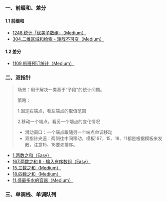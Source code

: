 ### 一、前缀和、差分
#### 1.1 前缀和
- [1248.统计「优美子数组」（Medium）](https://github.com/hearthstones/algorithm/tree/main/category/2.%E5%89%8D%E7%BC%80%E5%92%8C%E3%80%81%E5%B7%AE%E5%88%86%E3%80%81%E5%8F%8C%E6%8C%87%E9%92%88%E6%89%AB%E6%8F%8F/CountNumberOfNiceSubarrays.java)
- [304.二维区域和检索 - 矩阵不可变（Medium）](https://github.com/hearthstones/algorithm/tree/main/category/2.%E5%89%8D%E7%BC%80%E5%92%8C%E3%80%81%E5%B7%AE%E5%88%86%E3%80%81%E5%8F%8C%E6%8C%87%E9%92%88%E6%89%AB%E6%8F%8F/RangeSumQuery2dImmutable.java)
#### 1.2 差分
- [1109.航班预订统计（Medium）](https://github.com/hearthstones/algorithm/tree/main/category/2.%E5%89%8D%E7%BC%80%E5%92%8C%E3%80%81%E5%B7%AE%E5%88%86%E3%80%81%E5%8F%8C%E6%8C%87%E9%92%88%E6%89%AB%E6%8F%8F/CorporateFlightBookings.java)


### 二、双指针
> 场景：用于解决一类基于“子段”的统计问题。
> 
> 策略：
> 
> 1.固定右端点，看左端点的取值范围
> 
> 2.移动一个端点，看另一个端点的变化情况
> - 滑动窗口：一个端点跟随另一个端点单调移动
> - 双指针夹逼：两侧往中间移动。模板167，15、18、11都是根据模板来发散，注意15、18要先排序。

- [1.两数之和（Easy）](https://github.com/hearthstones/algorithm/tree/main/category/2.%E5%89%8D%E7%BC%80%E5%92%8C%E3%80%81%E5%B7%AE%E5%88%86%E3%80%81%E5%8F%8C%E6%8C%87%E9%92%88%E6%89%AB%E6%8F%8F/TwoSum.java)
- [167.两数之和 II - 输入有序数组（Easy）](https://github.com/hearthstones/algorithm/tree/main/category/2.%E5%89%8D%E7%BC%80%E5%92%8C%E3%80%81%E5%B7%AE%E5%88%86%E3%80%81%E5%8F%8C%E6%8C%87%E9%92%88%E6%89%AB%E6%8F%8F/TwoSumIiInputArrayIsSorted.java)
- [15.三数之和（Medium）](https://github.com/hearthstones/algorithm/tree/main/category/2.%E5%89%8D%E7%BC%80%E5%92%8C%E3%80%81%E5%B7%AE%E5%88%86%E3%80%81%E5%8F%8C%E6%8C%87%E9%92%88%E6%89%AB%E6%8F%8F/ThreeSum.java)
- [18.四数之和（Medium）](https://github.com/hearthstones/algorithm/tree/main/category/2.%E5%89%8D%E7%BC%80%E5%92%8C%E3%80%81%E5%B7%AE%E5%88%86%E3%80%81%E5%8F%8C%E6%8C%87%E9%92%88%E6%89%AB%E6%8F%8F/FourSum.java)
- [11.盛最多水的容器（Medium）](https://github.com/hearthstones/algorithm/tree/main/category/2.%E5%89%8D%E7%BC%80%E5%92%8C%E3%80%81%E5%B7%AE%E5%88%86%E3%80%81%E5%8F%8C%E6%8C%87%E9%92%88%E6%89%AB%E6%8F%8F/ContainerWithMostWater.java)


### 三、单调栈、单调队列
